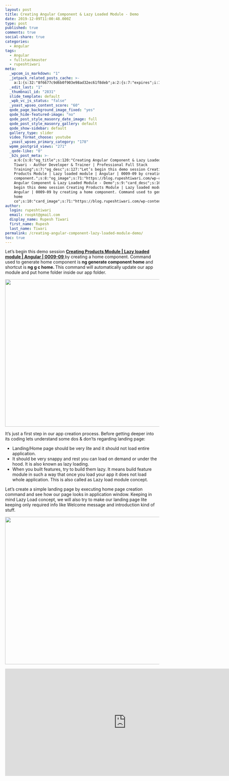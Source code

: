 ```yaml
---
layout: post
title: Creating Angular Component & Lazy Loaded Module - Demo
date: 2019-12-09T11:00:48.000Z
type: post
published: true
comments: true
social-share: true
categories:
  - Angular
tags:
  - Angular
  - fullstackmaster
  - rupeshtiwari
meta:
  _wpcom_is_markdown: "1"
  _jetpack_related_posts_cache: >-
    a:1:{s:32:"8f6677c9d6b0f903e98ad32ec61f8deb";a:2:{s:7:"expires";i:1594762208;s:7:"payload";a:3:{i:0;a:1:{s:2:"id";i:2833;}i:1;a:1:{s:2:"id";i:2248;}i:2;a:1:{s:2:"id";i:2895;}}}}
  _edit_last: "1"
  _thumbnail_id: "2831"
  slide_template: default
  _wpb_vc_js_status: "false"
  _yoast_wpseo_content_score: "60"
  qode_page_background_image_fixed: "yes"
  qode_hide-featured-image: "no"
  qode_post_style_masonry_date_image: full
  qode_post_style_masonry_gallery: default
  qode_show-sidebar: default
  gallery_type: slider
  video_format_choose: youtube
  _yoast_wpseo_primary_category: "178"
  wpmm_postgrid_views: "271"
  _qode-like: "0"
  _b2s_post_meta: >-
    a:6:{s:8:"og_title";s:120:"Creating Angular Component & Lazy Loaded - Rupesh
    Tiwari - Author Developer & Trainer | Professional Full Stack
    Training";s:7:"og_desc";s:127:"Let’s begin this demo session Creating
    Products Module | Lazy loaded module | Angular | 0009-09 by creating a home
    component.";s:8:"og_image";s:71:"https://blog.rupeshtiwari.com/wp-content/uploads/2019/11/RUPESH-100.png";s:10:"card_title";s:54:"Creating
    Angular Component & Lazy Loaded Module - Demo";s:9:"card_desc";s:160:"Let’s
    begin this demo session Creating Products Module | Lazy loaded module |
    Angular | 0009-09 by creating a home component. Command used to generate
    home
    co";s:10:"card_image";s:71:"https://blog.rupeshtiwari.com/wp-content/uploads/2019/11/RUPESH-100.png";}
author:
  login: rupeshtiwari
  email: roopkt@gmail.com
  display_name: Rupesh Tiwari
  first_name: Rupesh
  last_name: Tiwari
permalink: /creating-angular-component-lazy-loaded-module-demo/
toc: true
---
```


<p>Let’s begin this demo session <a href="https://www.youtube.com/watch?v=emlJbYT7MbY&amp;list=PLZed_adPqIJrl9pwlERGhU-RCNOtKqvyD&amp;index=10&amp;t=0s" target="_blank" rel="noopener noreferrer"><strong>Creating Products Module | Lazy loaded module | Angular | 0009-09 </strong></a>by creating a home component. Command used to generate home component is <strong>ng generate component home </strong>and shortcut is <strong>ng g c home. </strong>This command will automatically update our app module and put home folder inside our app folder.</p>
<p><img class="alignnone size-full wp-image-2830" src="{{ site.baseurl }}/assets/2019/12/LM1.png" alt="" width="852" height="481" /></p>
<p>It’s just a first step in our app creation process. Before getting deeper into its coding lets understand some dos &amp; don’ts regarding landing page:</p>
<ul>
<li>Landing/Home page should be very lite and it should not load entire application.</li>
<li>It should be very snappy and rest you can load on demand or under the hood. It is also known as lazy loading.</li>
<li>When you built features, try to build them lazy. It means build feature module in such a way that once you load your app it does not load whole application. This is also called as Lazy load module concept.</li>
</ul>
<p>Let’s create a simple landing page by executing home page creation command and see how our page looks in application window. Keeping in mind Lazy Load concept, we will also try to make our landing page lite keeping only required info like Welcome message and introduction kind of stuff.</p>
<p><img class="alignnone size-full wp-image-2829" src="{{ site.baseurl }}/assets/2019/12/LM2.png" alt="" width="855" height="481" /></p>
<p><iframe src="https://www.youtube.com/embed/emlJbYT7MbY" width="790" height="350" frameborder="0" allowfullscreen="allowfullscreen"><span data-mce-type="bookmark" style="display: inline-block; width: 0px; overflow: hidden; line-height: 0;" class="mce_SELRES_start">﻿</span></iframe></p>

